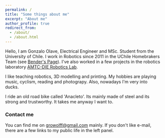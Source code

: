 ```yaml
---
permalink: /
title: "Some things about me"
excerpt: "About me"
author_profile: true
redirect_from:
  - /about/
  - /about.html
---
```


Hello, I am Gonzalo Olave, Electrical Engineer and MSc. Student from the University of Chile.
I work in Robotics since 2011 in the UChile Homebrakers Team (see [Bender's Page](http://robotica-uchile.amtc.cl/bender-index.html)).
I've also worked in a few projects in the robotics laboratory [AMTC-DIE Robotics Lab](http://robotica-uchile.amtc.cl/).

I like teaching robotics, 3D modelling and printing. My hobbies are playing music, cyclism, reading and photograpy. Also, nowadays I'm very into ducks.

I ride an old road bike called 'Anacleto'. Its mainly made of steel and its strong and trustworthy. It takes me anyway I want to.

### Contact me

You can find me on [growolff@gmail.com](growolff@gmail.com) mainly. If you don't like e-mail, there are a few links to my public life in the left panel.
